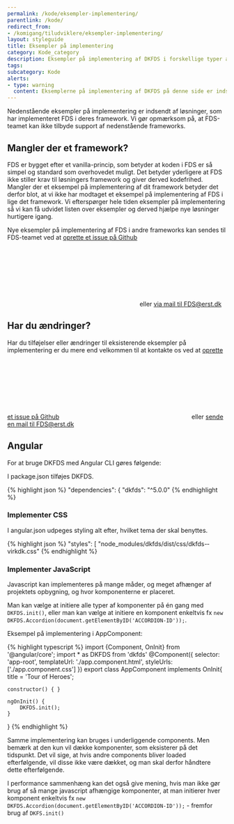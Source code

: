 ```yaml
---
permalink: /kode/eksempler-implementering/
parentlink: /kode/
redirect_from:
- /komigang/tiludviklere/eksempler-implementering/
layout: styleguide
title: Eksempler på implementering
category: Kode_category
description: Eksempler på implementering af DKFDS i forskellige typer af projekter
tags: 
subcategory: Kode
alerts:
- type: warning
  content: Eksemplerne på implementering af DKFDS på denne side er indsendt af brugere af Det Fælles designsystem. Det Fælles Designsystem supporterer ikke disse eksempler.
---
```


Nedenstående eksempler på implementering er indsendt af løsninger, som har implementeret FDS i deres framework. Vi gør opmærksom på, at FDS-teamet kan ikke tilbyde support af nedenstående frameworks.

## Mangler der et framework?

FDS er bygget efter et vanilla-princip, som betyder at koden i FDS er så simpel og standard som overhovedet muligt. Det betyder yderligere at FDS ikke stiller krav til løsningers framework og giver derved kodefrihed. Mangler der et eksempel på implementering af dit framework betyder det derfor blot, at vi ikke har modtaget et eksempel på implementering af FDS i lige det framework. Vi efterspørger hele tiden eksempler på implementering så vi kan få udvidet listen over eksempler og derved hjælpe nye løsninger hurtigere igang.

Nye eksempler på implementering af FDS i andre frameworks kan sendes til FDS-teamet ved at <a href="https://github.com/detfaellesdesignsystem/dkfds-components/issues/new/choose" class="icon-link">oprette et issue på Github<svg class="icon-svg" focusable="false" aria-hidden="true"><use xlink:href="#open-in-new"></use></svg></a> eller <a href="mailto:fds@erst.dk">via mail til FDS@erst.dk</a>

## Har du ændringer?

Har du tilføjelser eller ændringer til eksisterende eksempler på implementering er du mere end velkommen til at kontakte os ved at <a href="https://github.com/detfaellesdesignsystem/dkfds-components/issues/new/choose" class="icon-link">oprette et issue på Github<svg class="icon-svg" focusable="false" aria-hidden="true"><use xlink:href="#open-in-new"></use></svg></a> eller <a href="mailto:fds@erst.dk">sende en mail til FDS@erst.dk</a>

## Angular

For at bruge DKFDS med Angular CLI gøres følgende:

I package.json tilføjes DKFDS.

{% highlight json %}
"dependencies": {
    "dkfds": "^5.0.0"
{% endhighlight %}

### Implementer CSS

I angular.json udpeges styling alt efter, hvilket tema der skal benyttes.

{% highlight json %}
"styles": [
    "node_modules/dkfds/dist/css/dkfds-­virkdk.css"
{% endhighlight %}

### Implementer JavaScript

Javascript kan implementeres på mange måder, og meget afhænger af projektets opbygning, og hvor komponenterne er placeret.

Man kan vælge at initiere alle typer af komponenter på én gang med `DKFDS.init()`, eller man kan vælge at initiere en komponent enkeltvis fx `new DKFDS.Accordion(document.getElementByID('ACCORDION-ID'));`.

Eksempel på implementering i AppComponent:

{% highlight typescript %}
import {Component, OnInit} from '@angular/core';
import * as DKFDS from 'dkfds'
@Component({
    selector: 'app-root',
    templateUrl: './app.component.html',
    styleUrls: ['./app.component.css']
})
export class AppComponent implements OnInit{
    title = 'Tour of Heroes';
    
    constructor() { }
    
    ngOnInit() {
        DKFDS.init();
    }
}
{% endhighlight %}

Samme implementering kan bruges i underliggende components. Men bemærk at den kun vil dække komponenter, som eksisterer på det tidspunkt. Det vil sige, at hvis andre components bliver loaded efterfølgende, vil disse ikke være dækket, og man skal derfor håndtere dette efterfølgende.

I performance sammenhæng kan det også give mening, hvis man ikke gør brug af så mange javascript afhængige komponenter, at man initierer hver komponent enkeltvis fx `new DKFDS.Accordion(document.getElementByID('ACCORDION-ID'));` - fremfor brug af `DKFS.init()`
